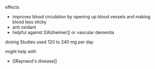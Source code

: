 effects
- improves blood circulation by opening up blood vessels and making blood less sticky
- anti oxidant
- helpful against [[Alzheimer]] or vascular dementia

dosing
Studies used 120 to 240 mg per day

might help with 
- [[Raynaud's disease]]